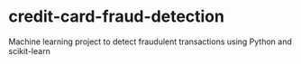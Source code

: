 # credit-card-fraud-detection
Machine learning project to detect fraudulent transactions using Python and scikit-learn
